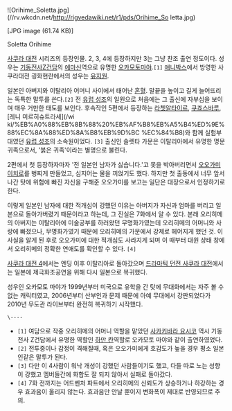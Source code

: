 ![Orihime_Soletta.jpg](//rv.wkcdn.net/http://rigvedawiki.net/r1/pds/Orihime_So
letta.jpg)

[JPG image (61.74 KB)]

Soletta Orihime

[사쿠라 대전](%EC%82%AC%EC%BF%A0%EB%9D%BC%20%EB%8C%80%EC%A0%84.md) 시리즈의 등장인물. 2,
3, 4에 등장하지만 3는 그냥 찬조 출연 정도이다. 성우는 [기동전사Z건담](%EA%B8%B0%EB%8F%99%EC%A0%84%EC%82%AC%20Z%EA%B1%B4%EB%8B%B4.md)의 [에마신](%EC%97%90%EB%A7%88%20%EC%8B%A0.md)역으로 유명한 [오카모토마야](%EC%98%A4%EC%B9%B4%EB%AA%A8%ED%86%A0%20%EB%A7%88%EC%95%BC.md).`[1]`
[애니박스](%EC%95%A0%EB%8B%88%EB%B0%95%EC%8A%A4.md)에서 방영한 사쿠라대전 굉화현란에서의 성우는
[유지원](%EC%9C%A0%EC%A7%80%EC%9B%90.md).

일본인 아버지와 이탈리아 어머니 사이에서 태어난 [혼혈](%ED%98%BC%ED%98%88.md). 말끝을 높이고 길게 늘어뜨리는
독특한 말투를 쓴다.`[2]` 전 [유럽 성조](%EC%9C%A0%EB%9F%BD%20%EC%84%B1%EC%A1%B0.md)의
일원으로 처음에는 그 출신에 자부심을 보이며 매우 거만한 태도를 보인다. 후속작인 5편에서 등장하는 [라쳇알타이르](%EB%9D%BC%EC%B3%87%20%EC%95%8C%ED%83%80%EC%9D%B4%EB%A5%B4.md), [쿠죠스바루](%EC%BF%A0%EC%A3%A0%20%EC%8A%A4%EB%B0%94%EB%A3%A8.md), [레니 미르히슈트라세](/wi
ki/%EB%A0%88%EB%8B%88%20%EB%AF%B8%EB%A5%B4%ED%9E%88%EC%8A%88%ED%8A%B8%EB%9D%BC
%EC%84%B8)와 함께 실험부대였던 [유럽 성조](%EC%9C%A0%EB%9F%BD%20%EC%84%B1%EC%A1%B0.md)의
소속원이었다. `[3]` 출신인 솔렛타 가문은 이탈리아에서 유명한 명문 귀족으로서, '붉은 귀족'이라는 별명으로 불린다.

2편에서 첫 등장하자마자 '전 일본인 남자가 싫습니다.'고 못을 박아버리면서 [오오가미 이치로](%EC%98%A4%EC%98%A4%EA%B0%80%EB%AF%B8%20%EC%9D%B4%EC%B9%98%EB%A1%9C.md)를 벙찌게 만들었고, 심지어는 물을 끼얹기도 했다.
하지만 첫 출동에서 너무 앞서나간 탓에 위험에 빠진 자신을 구해준 오오가미를 보고는 일단은 대장으로서 인정하기로 한다.

이렇게 일본인 남자에 대한 적개심이 강했던 이유는 아버지가 자신과 엄마를 버리고 일본으로 돌아가버렸기 때문이라고 하는데, 그 진실은 7화에서
알 수 있다. 본래 오리히메의 아버지는 이탈리아에 미술공부를 하러왔던 무명화가였는데 오리히메의 어머니와 사랑에 빠졌으나, 무명화가였기 때문에
오리히메의 가문에서 강제로 헤어지게 했던 것. 이 사실을 알게 된 후로 오오가미에 대한 적개심도 사라지게 되며 이 때부터 대원 상태 창에서
오리히메의 정확한 연애도를 확인할 수 있다. `[4]`

[사쿠라 대전 4](%EC%82%AC%EC%BF%A0%EB%9D%BC%20%EB%8C%80%EC%A0%84%204.md)에서는 엔딩
이후 이탈리아로 돌아갔으며 [드라마틱 던전 사쿠라 대전](%EB%93%9C%EB%9D%BC%EB%A7%88%ED%8B%B1%20%EB%8D%98%EC%A0%84%20%EC%82%AC%EC%BF%A0%EB%9D%BC%20%EB%8C%80%EC%A0%84.md)에서는 일본에
제극화조공연을 위해 다시 일본으로 복귀했다.

성우인 오카모토 마야가 1999년부터 미국으로 유학을 간 탓에 무대화에서는 자주 볼 수 없는 캐릭터였고, 2006년부터 산부인과 문제 때문에
아예 무대에서 강판되었다가 2010년 무도관 라이브부터 완전히 복귀하기 시작했다.

`\----`

  * `[1]` 여담으로 작중 오리히메의 어머니 역할을 맡았던 [사카키바라 요시코](%EC%82%AC%EC%B9%B4%ED%82%A4%EB%B0%94%EB%9D%BC%20%EC%9A%94%EC%8B%9C%EC%BD%94.md) 역시 기동전사 Z건담에서 유명한 역할인 [하만 칸](%ED%95%98%EB%A7%8C%20%EC%B9%B8.md)역할로 오카모토 마야와 같이 출연하였었다.
  * `[2]` 전투중이나 감정이 격해질때, 혹은 오오가미에게 호감도가 높을 경우 평소 일본인같은 말투가 된다.
  * `[3]` 다만 이 4사람이 워낙 개성이 강했던 사람들이기도 했고, 다들 따로 노는 성향이 강했고 멤버들간에 화합도 잘 되지 않아서 실패로 돌아갔다.
  * `[4]` 7화 전까지는 어드벤처 파트에서 오리히메의 신뢰도가 상승하거나 하강하는 경우 효과음이 울리지 않는다. 효과음만 안날 뿐이지 변화폭이 제대로 반영되므로 주의.

